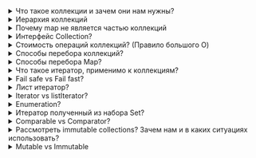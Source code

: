 <details><summary>Что такое коллекции и зачем они нам нужны?</summary>
    <p>Это структура данных, способная хранить в себе однотипные элементы, имеющая методы для обработки этих данных</p>
</details>

<details><summary>Иерархия коллекций</summary>
    <img src="https://highload.today/wp-content/uploads/2021/08/image8-3.png" width="70%">
</details>

<details><summary>Почему map не является частью коллекций</summary>
    <p>Разные структуры данных: List, Set, Queue - набор объектов одного типа. Map - набор пар Ключ-Значение</p>
    <p>List, Set, Queue имеют метод add, который принимает значение в качестве параметра для его добавления.<br>
    Map имеют метод put - который принимает параметры в виде ключ-значение для их добавления </p>
    <p>List, Set и Queue обеспечивают итерацию по значению, тогда как Map имеет 
        ключи для итерации, которые в конечном итоге представляют собой Set и Values as Collection.</p>
</details>

<details><summary>Интерфейс Collection?</summary>
    <p>Это обобщенный интерфейс служит основанием, на котором построен весь каркас коллекций, поскольку он должен быть реализован всеми классами коллекций.</p>
    <p>Collection расширяет интерфейс Iterable. Это означает, что все коллекции можно перебирать, организовав цикл for each</p>
    <p>В интерфейсе Collection определяются основные методы, которые должны иметь все коллекции:<br>
    add, addAll, clear, contains, containsAll, equals, hashCode, isEmpty, iterator, remove, removeAll, retainAll, size, stream, toArray</p>
</details>

<details><summary>Стоимость операций коллекций? (Правило большого O)</summary>
    <p>При расчёте O большого мы должны исходить из худшего возможного варианта</p>
    <p>Удаление констант. Малоемкие операции, выполняющиеся за константное время (объявление переменной и тд) - опускаются</p>
    <p>Предоставление переменных с разными именами для отдельных входных данных</p>
    <p>Отбрасывание всех терминов, которые не являются доминирующими в вашем алгоритме</p>
    <a href="https://dev.to/coderjay06/four-rules-for-big-o-1915">Four Rules for Big O</a>
</details>

<details><summary>Способы перебора коллекций?</summary>
    <a href="https://juja.com.ua/java/java-collections/iterate-arraylist-java/">ArrayList — 8 способов итерации в Java</a>
    <p>Обычный цикл for</p> 
    <p>Цикл for each</p>
    <p>Цикл for с итератором</p>
    <p>Цикл while с итератором</p>
    <p>JDK 8: стрим с лямбда выражением</p>
    <p>JDK 8: стрим с ссылкой на метод</p>
    <p>JDK 8: Цикл for each с лямбда выражением</p>
    <p>JDK 8: Цикл for each с ссылкой на метод</p>
</details>

<details><summary>Способы перебора Мар?</summary>
    <a href="https://invest-map-nnov.com/different-ways-iterate-through-map-java">Различные способы перебора карты в Java</a>
    <p>В цикле for each использовать Map.entry в качестве элемента пробегая по myMap.entrySet(), и для получения ключа entry.getKey(), значения: entry.getValue()</p>
    <p>В цикле for each перебрать ключи myMap.keySet()</p>
    <p>В цикле for each перебрать ключи myMap.values()</p>
    <p>С помощью итератора: Iterator entries = map.entrySet().iterator(); while(entries.hasNext()) {Map.Entry entry = entries.next(); entry.getKey(); entry.getValue();}</p>
    <p>JDK 8 forEach: myMap.forEach((k,v)->System.out.println('Key : ' + k + ' Value : ' + v));</p>
</details>

<details><summary>Что такое итератор, применимо к коллекциям?</summary>
    <p>Iterator - можно перевести как переборщик. Это сущность, способная перебрать все элементы в коллекции. При этом она позволяет это сделать без
    вникания во внутреннюю структуру и устройство коллекций</p>
    <ul>Действия при работе с Iterator:
        <li>Получите итератор в начале коллекции, вызвав метод iterator() коллекции</li>
        <li>Настройте цикл, который вызывает hasNext(). Повторяйте цикл, пока hasNext() возвращает true</li>
        <li>Внутри цикла получите каждый элемент, вызывая next()</li>
    </ul>
    <ul>Методы:
        <li>boolean hasNext()</li>
        <li>E next()</li>
        <li>void remove()</li>
        <li>default void forEachRemaining(Consumer<? super Е> action)</li>
    </ul>
    <p>iterator для List — самая распространенная имплементация. Итератор идет от начала коллекции к ее концу: смотрит есть ли в наличии следующий элемент 
        и возвращает его, если таковой находится. На основе этого несложного алгоритма построен цикл for-each</p>
    <a href="https://javarush.ru/groups/posts/1884-pattern-iterator">Паттерн Iterator</a>
</details>

<details><summary>Fail safe vs Fail fast?</summary>
    <p>Fail-fast итератор генерирует исключение ConcurrentModificationException, если коллекция меняется во время итерации, а fail-safe – нет</p>
    <p><b>Fail-fast (безотказный)</b> – «быстрый» итератор. Когда после его создания коллекция как-либо изменилась, он падает с ошибкой без лишних разбирательств.
    Так работает итератор класса ArrayList, при изменении он выбрасывает ConcurrentModificationException.</p>
    <p><b>Fail-safe (отказоустойчивый)</b> – «умный» итератор. Обычно плата за отказоустойчивость – возможная неконсистентность данных («слабая консистентность»).
    Итератор класса ConcurrentHashMap работает с копией данных, он не выбросит исключение при изменении коллекции, но может не увидеть часть свежих изменений.</p>
    <a href="https://javarush.ru/groups/posts/399-skaz-o-dvukh-iteratorakh-strategii-konkurentnoy-modifikacii-v-java-">Сказ о двух итераторах: стратегии конкурентной модификации в Java</a>
</details>

<details><summary>Лист итератор?</summary>
    <p>Интерфейс ListIterator расширяет интерфейс Iterator и используется для двустороннего обхода списка и видоизменения его элементов.</p>
    <p>ListIterator можно получить вызывая метод listIterator() для коллекций, реализующих List.</p>
    <ul>Методы
        <li><b>void add(Е obj)</b> - вставляет obj перед элементом, который должен быть возвращен следующим вызовом next()</li>
        <li><b>boolean hasNext()</b> - возвращает true, если есть следующий элемент. В противном случае возвращает false</li>
        <li><b>boolean hasPrevious()</b> - возвращает true, если есть предыдущий элемент. В противном случае возвращает false</li>
        <li><b>Е next()</b> - возвращает следующий элемент. Если следующего нет, инициируется исключение NoSuchElementException</li>
        <li><b>int nextIndex()</b> - возвращает индекс следующего элемента. Если следующего нет, возвращается размер списка.</li>
        <li><b>Е previous()</b> - возвращает предыдущий элемент. Если предыдущего нет, инициируется исключение NoSuchElementException</li>
        <li><b>int previousIndex()</b> - возвращает индекс предыдущего элемента. Если предыдущего нет, возвращается -1</li>
        <li><b>void remove()</b> - удаляет текущий элемент из списка. Если remove() вызван до next() или previous(), инициируется исключение IllegalStateException</li>
        <li><b>void set(Е obj)</b> - присваивает obj текущему элементу. Это элемент, возвращенный последним вызовом next() или previous()</li>
    </ul>
</details>

<details><summary>Iterator vs listIterator?</summary>
    <p>ListIterator расширяет Iterator, чтобы обеспечить двунаправленный обход списка и модификацию элементов</p>
    <p>ListIterator есть возможность добавления элементов</p>
    <p>ListIterator есть возможность удаления элементов</p>
    <p>ListIterator работает только с реализациями List, а Iterator может работать и с Set, Map</p>
    <p>Возможность получить индекс элемента с помощью Iterator. Но поскольку список является последовательным и основан на индексах, вы можете получить индекс элемента с помощью ListIterator</p>
</details>

<details><summary>Enumeration?</summary>
    <p>Интерфейс Enumeration – определяет методы, с помощью которых можно перечислить (получить по одному) элементы в коллекции объектов</p>
    <p>Этот устаревший интерфейс был заменён Iterator. Хоть и не совсем, но Enumeration в Java считается устаревшим для нового кода. Однако он используется некоторыми методами, определёнными такими устаревшими классами, как Vector и Properties,
    используется другими API классами и сейчас широко используется в коде приложений.</p>
    <ul>Методы:
        <li><b>boolean hasMoreElements()</b> - возвращает true, если существуют элементы для извлечения, и false, когда все элементы были перечислены</li>
        <li><b>E nextElement()</b> - возвращает следующий объект в перечислении</li>
    </ul>
</details>

<details><summary>Итератор полученный из набора Set?</summary>
    Iterator iterator = mySet.iterator();<br>
    while (iterator.hasNext()) {<br>
    //do something with iterator.next()<br>
}
</details>

<details><summary>Comparable vs Comparator?</summary>
    <p><b>Comparable (сравнимый)</b> - объекты класса реализующего этот интерфейс можно сравнивать. Реализуя метод <b>int compareTo(T o)</b></p>
    <ul>compareTo(T o) возвращает int:
        <li>ноль, если два объекта равны</li>
        <li>число &gt; 0, если первый объект (на котором вызывается метод) больше, чем второй (который передается в качестве параметра)</li>
        <li>число &lt; 0, если первый объект меньше второго</li>
    </ul>
    <p><b>Comparator</b> - интерфейс для реалиации нестандартной сортировки. Является внешним по отношению к сравниваемому типу элемента. Это отдельный класс.
    Мы создаем несколько отдельных классов (которые реализуют Comparator) для сравнения по разным членам.</p>
    <ul>Чтоб им воспользоваться нужно проделать следующие шаги:
        <li>Создать класс, реализующий метод compare(), интерфейса Comparator, по аналогии как метод compareTo интерфейса Comparable</li>
        <li>Создать экземпляр этого класса</li>
        <li>Вызвать метод Collections.sort(list, myCompare), которому передать сортируемую коллекцию и экземпляр нашего компаратора</li>
    </ul>
    <ul>Выбор между Cpmparable и Comparator:
        <li>Comparable предназначен для объектов с естественным порядком, что означает, что сам объект должен знать, как его упорядочить</li>
        <li>Логически интерфейс Comparable сравнивает «эту» ссылку с указанным объектом, а Comparator в Java сравнивает два разных предоставленных объекта класса</li>
        <li>Если какой-либо класс реализует интерфейс Comparable в Java, то коллекция этого объекта, либо List, либо Array, может быть отсортирована автоматически с 
            помощью метода Collections.sort() или Arrays.sort(), а объекты будут отсортированы на основе естественного порядка, определенного методом CompareTo.
        </li>
        <li>Основная отличительная черта заключается в том, что при использовании сравнения мы можем использовать только одно сравнение.
            Принимая во внимание, что мы можем написать более одного пользовательского компаратора, как вы хотите, для данного типа, используя 
            разные интерпретации того, что означает сортировка.
        </li>
    </ul>
    <p>Подводя итог, если сортировка объектов должна быть основана на естественном порядке, используйте Comparable, тогда как если вам необходимо 
        выполнить сортировку по атрибутам разных объектов, используйте Comparator в Java.
    </p>
</details>

<details><summary>Рассмотреть immutable collections? Зачем нам и в каких ситуациях использовать?</summary>
    <p><b>ImmutableList</b> - это неизменяемый тип List. Содержимое списка является фиксированным или постоянным после объявления, т. е. доступно только для чтения</p>
    <p>При любой попытке добавить, удалить или обновить элементы в списке возникает исключение UnsupportedOperationException</p>
    <p>ImmutableList также не допускает null</p>
    <p>При любой попытке создать ImmutableList с нулевым элементом создается исключение NullPointerException. Если делается какая-либо 
        попытка добавить нулевой элемент в список, генерируется исключение UnsupportedOperationException
    </p>
    <ul>преимущества:
        <li>Потокобезопасность</li>
        <li>Эффективное использование памяти</li>
    </ul>
</details>

<details><summary>Mutable vs Immutable</summary>
    <p>Изменяемые объекты имеют поля, которые можно изменить; неизменяемые объекты не имеют полей, которые можно изменить после создания объекта</p>
    <p>Изменяемые объекты имеют поля, которые можно изменить; неизменяемые объекты не имеют полей, которые можно изменить после создания объекта</p>
</details>

